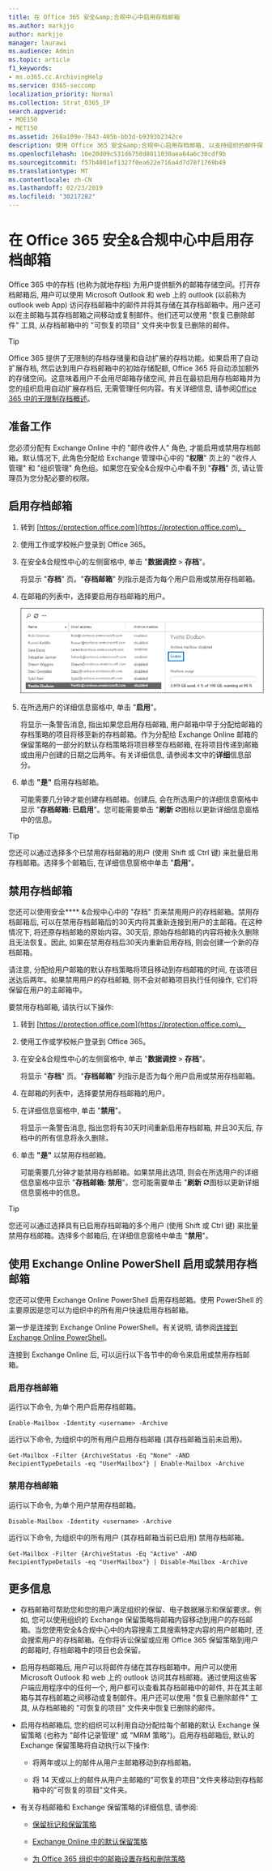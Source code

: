 ```yaml
---
title: 在 Office 365 安全&amp;合规中心中启用存档邮箱
ms.author: markjjo
author: markjjo
manager: laurawi
ms.audience: Admin
ms.topic: article
f1_keywords:
- ms.o365.cc.ArchivingHelp
ms.service: O365-seccomp
localization_priority: Normal
ms.collection: Strat_O365_IP
search.appverid:
- MOE150
- MET150
ms.assetid: 268a109e-7843-405b-bb3d-b9393b2342ce
description: 使用 Office 365 安全&amp;合规中心启用存档邮箱, 以支持组织的邮件保留、电子数据展示和保留要求。
ms.openlocfilehash: 10e20d09c531d6758d8011030aea64a6c30cdf9b
ms.sourcegitcommit: f57b4001ef1327f0ea622e716a4d7d78f1769b49
ms.translationtype: MT
ms.contentlocale: zh-CN
ms.lasthandoff: 02/23/2019
ms.locfileid: "30217282"
---
```

# <a name="enable-archive-mailboxes-in-the-office-365-security-amp-compliance-center"></a>在 Office 365 安全&amp;合规中心中启用存档邮箱
  
Office 365 中的存档 (也称为就地存档) 为用户提供额外的邮箱存储空间。打开存档邮箱后, 用户可以使用 Microsoft Outlook 和 web 上的 outlook (以前称为 outlook web App) 访问存档邮箱中的邮件并将其存储在其存档邮箱中。用户还可以在主邮箱与其存档邮箱之间移动或复制邮件。他们还可以使用 "恢复已删除邮件" 工具, 从存档邮箱中的 "可恢复的项目" 文件夹中恢复已删除的邮件。 
  
> [!TIP]
> Office 365 提供了无限制的存档存储量和自动扩展的存档功能。如果启用了自动扩展存档, 然后达到用户存档邮箱中的初始存储配额, Office 365 将自动添加额外的存储空间。这意味着用户不会用尽邮箱存储空间, 并且在最初启用存档邮箱并为您的组织启用自动扩展存档后, 无需管理任何内容。有关详细信息, 请参阅[Office 365 中的无限制存档概述](unlimited-archiving.md)。 
  
## <a name="before-you-begin"></a>准备工作

您必须分配有 Exchange Online 中的 "邮件收件人" 角色, 才能启用或禁用存档邮箱。默认情况下, 此角色分配给 Exchange 管理中心中的 "**权限**" 页上的 "收件人管理" 和 "组织管理" 角色组。如果您在安全&amp;合规中心中看不到 "**存档**" 页, 请让管理员为您分配必要的权限。 
  
## <a name="enable-an-archive-mailbox"></a>启用存档邮箱
  
1. 转到 [https://protection.office.com](https://protection.office.com)。
    
2. 使用工作或学校帐户登录到 Office 365。
    
3. 在安全&amp;合规性中心的左侧窗格中, 单击 "**数据调控** \> **存档**"。
    
    将显示 "**存档**" 页。"**存档邮箱**" 列指示是否为每个用户启用或禁用存档邮箱。 
    
4. 在邮箱的列表中，选择要启用存档邮箱的用户。
    
    ![在选定用户的细节窗格中单击 "启用" 以启用存档邮箱](media/8b53cdec-d5c9-4c28-af11-611f95c37b34.png)
  
5. 在所选用户的详细信息窗格中, 单击 "**启用**"。 
    
    将显示一条警告消息, 指出如果您启用存档邮箱, 用户邮箱中早于分配给邮箱的存档策略的项目将移至新的存档邮箱。作为分配给 Exchange Online 邮箱的保留策略的一部分的默认存档策略将项目移至存档邮箱, 在将项目传递到邮箱或由用户创建的日期之后两年。有关详细信息, 请参阅本文中的**详细**信息部分。 
    
6. 单击 **"是"** 启用存档邮箱。 
    
    可能需要几分钟才能创建存档邮箱。创建后, 会在所选用户的详细信息窗格中显示 "**存档邮箱: 已启用**"。您可能需要单击 "**刷新** ![刷新"](media/O365-MDM-Policy-RefreshIcon.gif)图标以更新详细信息窗格中的信息。 
    
> [!TIP]
> 您还可以通过选择多个已禁用存档邮箱的用户 (使用 Shift 或 Ctrl 键) 来批量启用存档邮箱。选择多个邮箱后, 在详细信息窗格中单击 "**启用**"。 
  
## <a name="disable-an-archive-mailbox"></a>禁用存档邮箱
  
您还可以使用安全**** &amp;合规中心中的 "存档" 页来禁用用户的存档邮箱。禁用存档邮箱后, 可以在禁用存档邮箱后的30天内将其重新连接到用户的主邮箱。在这种情况下, 将还原存档邮箱的原始内容。30天后, 原始存档邮箱的内容将被永久删除且无法恢复。因此, 如果在禁用存档后30天内重新启用存档, 则会创建一个新的存档邮箱。 
  
请注意, 分配给用户邮箱的默认存档策略将项目移动到存档邮箱的时间, 在该项目送达后两年。如果禁用用户的存档邮箱, 则不会对邮箱项目执行任何操作, 它们将保留在用户的主邮箱中。
  
要禁用存档邮箱, 请执行以下操作:
  
1. 转到 [https://protection.office.com](https://protection.office.com)。
    
2. 使用工作或学校帐户登录到 Office 365。
    
3. 在安全&amp;合规性中心的左侧窗格中, 单击 "**数据调控** \> **存档**"。
    
    将显示 "**存档**" 页。"**存档邮箱**" 列指示是否为每个用户启用或禁用存档邮箱。 
    
4. 在邮箱的列表中，选择要禁用存档邮箱的用户。
    
5. 在详细信息窗格中, 单击 "**禁用**"。 
    
    将显示一条警告消息, 指出您将有30天时间重新启用存档邮箱, 并且30天后, 存档中的所有信息将永久删除。 
    
6. 单击 **"是"** 以禁用存档邮箱。 
    
    可能需要几分钟才能禁用存档邮箱。如果禁用此选项, 则会在所选用户的详细信息窗格中显示 "**存档邮箱: 禁用**"。您可能需要单击 "**刷新** ![刷新"](media/O365-MDM-Policy-RefreshIcon.gif)图标以更新详细信息窗格中的信息。 
    
> [!TIP]
> 您还可以通过选择具有已启用存档邮箱的多个用户 (使用 Shift 或 Ctrl 键) 来批量禁用存档邮箱。选择多个邮箱后, 在详细信息窗格中单击 "**禁用**"。 
  
## <a name="use-exchange-online-powershell-to-enable-or-disable-archive-mailboxes"></a>使用 Exchange Online PowerShell 启用或禁用存档邮箱

您还可以使用 Exchange Online PowerShell 启用存档邮箱。使用 PowerShell 的主要原因是您可以为组织中的所有用户快速启用存档邮箱。

第一步是连接到 Exchange Online PowerShell。有关说明, 请参阅[连接到 Exchange Online PowerShell](https://docs.microsoft.com/powershell/exchange/exchange-online/connect-to-exchange-online-powershell/connect-to-exchange-online-powershell)。

连接到 Exchange Online 后, 可以运行以下各节中的命令来启用或禁用存档邮箱。

### <a name="enable-archive-mailboxes"></a>启用存档邮箱

运行以下命令, 为单个用户启用存档邮箱。
    
  ```
  Enable-Mailbox -Identity <username> -Archive
  ```

运行以下命令, 为组织中的所有用户启用存档邮箱 (其存档邮箱当前未启用)。
    
  ```
  Get-Mailbox -Filter {ArchiveStatus -Eq "None" -AND RecipientTypeDetails -eq "UserMailbox"} | Enable-Mailbox -Archive
  ```
  
### <a name="disable-archive-mailboxes"></a>禁用存档邮箱

运行以下命令, 为单个用户禁用存档邮箱。
    
  ```
  Disable-Mailbox -Identity <username> -Archive
  ```

运行以下命令, 为组织中的所有用户 (其存档邮箱当前已启用) 禁用存档邮箱。
    
  ```
  Get-Mailbox -Filter {ArchiveStatus -Eq "Active" -AND RecipientTypeDetails -eq "UserMailbox"} | Disable-Mailbox -Archive
  ```

## <a name="more-information"></a>更多信息
  
- 存档邮箱可帮助您和您的用户满足组织的保留、电子数据展示和保留要求。例如, 您可以使用组织的 Exchange 保留策略将邮箱内容移动到用户的存档邮箱。当您使用安全&amp;合规中心中的内容搜索工具搜索特定内容的用户邮箱时, 还会搜索用户的存档邮箱。在你将诉讼保留或应用 Office 365 保留策略到用户的邮箱时, 存档邮箱中的项目也会保留。
  
- 启用存档邮箱后, 用户可以将邮件存储在其存档邮箱中。用户可以使用 Microsoft Outlook 和 web 上的 outlook 访问其存档邮箱。通过使用这些客户端应用程序中的任何一个, 用户都可以查看其存档邮箱中的邮件, 并在其主邮箱与其存档邮箱之间移动或复制邮件。用户还可以使用 "恢复已删除邮件" 工具, 从存档邮箱的 "可恢复的项目" 文件夹中恢复已删除的邮件。 
  
- 启用存档邮箱后, 您的组织可以利用自动分配给每个邮箱的默认 Exchange 保留策略 (也称为 "邮件记录管理" 或 "MRM 策略")。启用存档邮箱后, 默认的 Exchange 保留策略将自动执行以下操作: 
  
    - 将两年或以上的邮件从用户主邮箱移动到存档邮箱。 
    
    - 将 14 天或以上的邮件从用户主邮箱的"可恢复的项目"文件夹移动到存档邮箱中的"可恢复的项目"文件夹。
    
- 有关存档邮箱和 Exchange 保留策略的详细信息, 请参阅:
  
    
  - [保留标记和保留策略](https://go.microsoft.com/fwlink/?LinkId=404424)
    
  - [Exchange Online 中的默认保留策略](https://go.microsoft.com/fwlink/?linkid=839418)
    
  - [为 Office 365 组织中的邮箱设置存档和删除策略](set-up-an-archive-and-deletion-policy-for-mailboxes.md)
